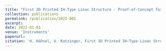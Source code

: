 ```yaml
--- 
title: "First 3D Printed IH-Type Linac Structure - Proof-of-Concept for Additive Manufacturing of Linac RF Cavities"
collection: publications
permalink: /publication/2022-001
excerpt: 
date: 2022-01-01
venue: 'Instruments'
paperurl:
citation: 'H. Hähnel, U. Ratzinger, First 3D Printed IH-Type Linac Structure - Proof-of-Concept for Additive Manufacturing of Linac RF Cavities, Instruments, 6, 9 (2022)'
---
```

